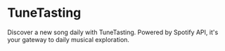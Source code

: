 # TuneTasting
Discover a new song daily with TuneTasting. Powered by Spotify API, it's your gateway to daily musical exploration.
